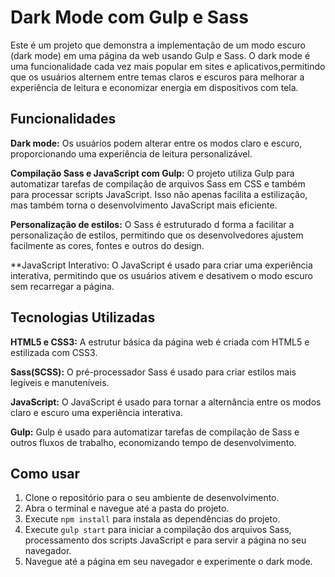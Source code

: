 # Dark Mode com Gulp e Sass

Este é um projeto que demonstra a implementação de um modo escuro (dark mode) em uma página da web usando Gulp e Sass. O dark mode é uma funcionalidade cada vez mais popular em sites e aplicativos,permitindo que os usuários alternem entre temas claros e escuros para melhorar a experiência de leitura e economizar energia em dispositivos com tela.

## Funcionalidades
**Dark mode:** Os usuários podem alterar entre os modos claro e escuro, proporcionando uma experiência de leitura personalizável.

**Compilação Sass e JavaScript com Gulp:** O projeto utiliza Gulp para automatizar tarefas de compilação de arquivos Sass em CSS e também para processar scripts JavaScript. Isso não apenas facilita a estilização, mas também torna o desenvolvimento JavaScript mais eficiente.

**Personalização de estilos:** O Sass é estruturado d forma a facilitar a personalização de estilos, permitindo que os desenvolvedores ajustem facilmente as cores, fontes e outros do design.

**JavaScript Interativo: O JavaScript é usado para criar uma experiência interativa, permitindo que os usuários ativem e desativem o modo escuro sem recarregar a página.

## Tecnologias Utilizadas
**HTML5 e CSS3:** A estrutur básica da página web é criada com HTML5 e estilizada com CSS3.

**Sass(SCSS):** O pré-processador Sass é usado para criar estilos mais legíveis e manuteníveis.

**JavaScript:** O JavaScript é usado para tornar a alternância entre os modos claro e escuro uma experiência interativa.

**Gulp:** Gulp é usado para automatizar tarefas de compilação de Sass e outros fluxos de trabalho, economizando tempo de desenvolvimento.

## Como usar
1. Clone o repositório para o seu ambiente de desenvolvimento.
2. Abra o terminal e navegue até a pasta do projeto.
3. Execute `npm install` para instala as dependências do projeto.
4. Execute `gulp start` para iniciar a compilação dos arquivos Sass, processamento dos scripts JavaScript e para servir a página no seu navegador.
5. Navegue até a página em seu navegador e experimente o dark mode.
